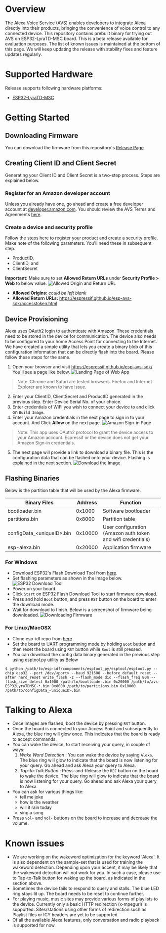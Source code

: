 # Overview

The Alexa Voice Service (AVS) enables developers to integrate Alexa directly into their products, bringing the convenience of voice control to any connected device. This repository contains prebuilt binary for trying out AVS on ESP32-LyraTD-MSC board. This is a beta release available for evaluation purposes. The list of known issues is maintained at the bottom of this page.  We will keep updating the release with stability fixes and feature updates regularly.

# Supported Hardware

Release supports following hardware platforms:
* [ESP32-LyraTD-MSC](https://www.espressif.com/en/products/hardware/esp32-lyratd-msc)

# Getting Started

## Downloading Firmware

You can download the firmware from this repository's [Release Page](https://github.com/espressif/esp-avs-sdk/releases)

## Creating Client ID and Client Secret

Generating your Client ID and Client Secret is a two-step process. Steps are explained below.

### Register for an Amazon developer account

Unless you already have one, go ahead and create a free developer account at [developer.amazon.com](https://developer.amazon.com). You should review the AVS Terms and Agreements [here](https://developer.amazon.com/support/legal/alexa/alexa-voice-service/terms-and-agreements).

### Create a device and security profile

Follow the steps [here](https://github.com/alexa/alexa-avs-sample-app/wiki/Create-Security-Profile) to register your product and create a security profile.
Make note of the following parameters. You'll need these in subsequent step.
* ProductID,
* ClientID, and
* ClientSecret

**Important:** Make sure to set **Allowed Return URLs** under **Security Profile > Web** to below value. ![Allowed Origin and Return URL](./doc/images/origin-and-returnURL.png)
* **Allowed Origins:** _could be left blank_
* **Allowed Return URLs:** https://espressif.github.io/esp-avs-sdk/accesstoken.html

## Device Provisioning

Alexa uses OAuth2 login to authenticate with Amazon. These credentials need to be stored in the device for communication. The device also needs to be configured to your home Access Point for connecting to the Internet. We have created a simple utility that lets you create a binary blob of this configuration information that can be directly flash into the board. Please follow these steps for the same.

1. Open your browser and visit https://espressif.github.io/esp-avs-sdk/. You'll see a page like below. ![Landing Page of Web App](./doc/images/landing-page.png)
> Note: Chrome and Safari are tested browsers. Firefox and Internet Explorer are known to have issue.

2. Enter your ClientID, ClientSecret and ProductID generated in the previous step. Enter Device Serial No. of your choice.
3. Enter credentials of WiFi you wish to connect your device to and click on `Build Image`.
4. Enter your Amazon credentials in the next page to sign in to your account. And Click **Allow** on the next page. ![Amazon Sign-in Page](./doc/images/amazon-allow.png)
> Note: This app uses OAuth2 protocol to grant the device access to your Amazon account. Espressif or the device does not get your Amazon Sign-in credentials.

5. The next page will provide a link to download a binary file. This is the configuration data that can be flashed onto your device. Flashing is explained in the next section. ![Download the Image](./doc/images/download-bin.png)

## Flashing Binaries

Below is the partition table that will be used by the Alexa firmware.

| Binary Files | Address | Function |
| ------------ | ------- | -------- |
| bootloader.bin | 0x1000 | Software bootloader |
| partitions.bin | 0x8000 | Partition table |
| configData\_\<uniqueID\>.bin | 0x10000 | User configuration (Amazon auth token and wifi credentials) |
| esp-alexa.bin | 0x20000 | Application firmware |

### For Windows

* Download ESP32's Flash Download Tool from [here](https://www.espressif.com/en/support/download/other-tools?keys=Flash+Download+Tools).
* Set flashing parameters as shown in the image below. ![ESP32 Download Tool](./doc/images/esp-flash-tool.png)
* Power on your board.
* Click `Start` on ESP32 Flash Download Tool to start firmware download.
* Press and hold `Boot` button, and press `RST` button on the board to enter the download mode.
* Wait for download to finish. Below is a screenshot of firmware being downloaded. ![Downloading Firmware](./doc/images/firmware-flashing.png)

### For Linux/MacOSX

* Clone esp-idf repo from [here](https://github.com/espressif/esp-idf)
* Set the board to UART programming mode by holding `Boot` button and then reset the board using `RST` button while `Boot` is still pressed.
* You can download the config data binary generated in the previous step using esptool.py utility as Below
```
$ python /path/to/esp-idf/components/esptool_py/esptool/esptool.py --chip esp32 --port /dev/<port> --baud 921600 --before default_reset --after hard_reset write_flash -z --flash_mode dio --flash_freq 80m --flash_size detect 0x1000 /path/to/bootloader.bin 0x20000 /path/to/avs-ESP32LyraTDMSC-*.bin 0x8000 /path/to/partitions.bin 0x10000 /path/to/configData_<uniqueID>.bin
```

# Talking to Alexa

* Once images are flashed, boot the device by pressing `RST` button.
* Once the board is connected to your Access Point and subsequently to Alexa, the blue ring will glow once. This indicates that the board is ready to accept commands.
* You can wake the device, to start receiving your query, in couple of ways:
    1. *Wake Word Detection* : You can wake the device by saying `Alexa`. The blue ring will glow to indicate that the board is now listening for your query. Go ahead and ask Alexa your query to Alexa.
    2. *Tap-to-Talk Button* : Press-and-Release the `REC` button on the board to wake the device. The blue ring will glow to indicate that the board is now listening for your query. Go ahead and ask Alexa your query to Alexa.
* You can ask for various things like:
    * tell me joke
    * how is the weather
    * will it rain today
    * sing a song
* Press `Vol+` and `Vol-` buttons on the board to increase and decrease the volume.

# Known issues

* We are working on the wakeword optimization for the keyword 'Alexa'. It is also dependent on the sample-set that is used for training the wakeword detection. Depending upon your accent, it may be likely that the wakeword detection will not work for you. In such a case, please use to Tap-to-Talk button for waking up the board, as indicated in the section above.
* Sometimes the device fails to respond to query and stalls. The blue LED ring stays lit up. The board needs to be reset to continue further.
* For playing music, music sites may provide various forms of playlists to the device. Currently only a basic HTTP redirection (x-mpegurl) is supported. Sites/stations using other forms of redirection such as Playlist files or ICY headers are yet to be supported.
* Of all the available Alexa features, only conversation and radio playback is supported for now.

